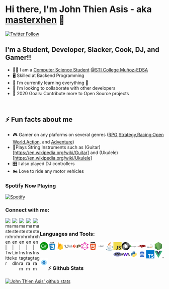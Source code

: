 # Hi there, I'm John Thien Asis - aka [masterxhen][github] 👋

[![Twitter Follow](https://img.shields.io/twitter/follow/masterxhen?color=purple&label=Follow%20Me%20on%20Twitter&logo=twitter&logoColor=purple&style=for-the-badge)](https://twitter.com/intent/follow?screen_name=masterxhen)
<br />


## I'm a Student, Developer, Slacker, Cook, DJ,  and Gamer!!
- 🧑‍🎓 I am a [Computer Science Student](https://en.wikipedia.org/wiki/Computer_science) [@STI College Muñoz-EDSA](https://www.facebook.com/munoz.sti.edu)
- 🖥️ Skilled at Backend Programming 
- 🌱 I’m currently learning everything 🤣
- 👯 I’m looking to collaborate with other developers
- 🥅 2020 Goals: Contribute more to Open Source projects
<br />

## ⚡ Fun facts about me
- 🎮 Gamer on any plaforms on several genres ([RPG][roleplay],[Strategy][strategy],[Racing][racing],[Open World][open-world],[Action][action], and [Adventure][adventure])
- 🎸Plays String Instruments such as (Guitar)[https://en.wikipedia.org/wiki/Guitar] and (Ukulele)[https://en.wikipedia.org/wiki/Ukulele]
- 🎛️ I also played DJ controllers
- 🏍️ Love to ride any motor vehicles
### Spotify Now Playing
[![Spotify](https://novatorem.masterxhen.vercel.app/api/spotify)](https://open.spotify.com/user/masterxhen)
<br />

### Connect with me:

[<img align="left" alt="masterxhen | Twitter" width="22px" src="https://cdn.jsdelivr.net/npm/simple-icons@v3/icons/twitter.svg" />][twitter]
[<img align="left" alt="masterxhen | LinkedIn" width="22px" src="https://cdn.jsdelivr.net/npm/simple-icons@v3/icons/linkedin.svg" />][linkedin]
[<img align="left" alt="masterxhen | Instagram" width="22px" src="https://cdn.jsdelivr.net/npm/simple-icons@v3/icons/instagram.svg" />][instagram]
[<img align="left" alt="masterxhen | Instagram" width="22px" src="https://cdn.jsdelivr.net/npm/simple-icons@v3/icons/whatsapp.svg" />][whatsapp]
[<img align="left" alt="masterxhen | Instagram" width="22px" src="https://cdn.jsdelivr.net/npm/simple-icons@v3/icons/telegram.svg" />][telegram]

<br />

### Languages and Tools:


[<img align="left" alt="C#" width="26px" src="https://raw.githubusercontent.com/github/explore/80688e429a7d4ef2fca1e82350fe8e3517d3494d/topics/csharp/csharp.png" />][csharp]
<img align="left" alt="CSS3" width="26px" src="https://raw.githubusercontent.com/github/explore/80688e429a7d4ef2fca1e82350fe8e3517d3494d/topics/css/css.png" />
<img align="left" alt="Firebase" width="26px" src="https://raw.githubusercontent.com/github/explore/80688e429a7d4ef2fca1e82350fe8e3517d3494d/topics/firebase/firebase.png" />
<img align="left" alt="Flask" width="26px" src="https://raw.githubusercontent.com/github/explore/80688e429a7d4ef2fca1e82350fe8e3517d3494d/topics/flask/flask.png" />
<img align="left" alt="Git" width="26px" src="https://raw.githubusercontent.com/github/explore/80688e429a7d4ef2fca1e82350fe8e3517d3494d/topics/git/git.png" />
<img align="left" alt="GraphQL" width="26px" src="https://raw.githubusercontent.com/github/explore/5c058a388828bb5fde0bcafd4bc867b5bb3f26f3/topics/graphql/graphql.png" />
[<img align="left" alt="HTML5" width="26px" src="https://raw.githubusercontent.com/github/explore/80688e429a7d4ef2fca1e82350fe8e3517d3494d/topics/html/html.png" />][html]
[<img align="left" alt="JQuery" width="26px" src="https://raw.githubusercontent.com/github/explore/80688e429a7d4ef2fca1e82350fe8e3517d3494d/topics/jquery/jquery.png" />][jquery]
[<img align="left" alt="Java" width="26px" src="https://raw.githubusercontent.com/github/explore/80688e429a7d4ef2fca1e82350fe8e3517d3494d/topics/java/java.png" />][java]
[<img align="left" alt="JavaScript" width="26px" src="https://raw.githubusercontent.com/github/explore/80688e429a7d4ef2fca1e82350fe8e3517d3494d/topics/javascript/javascript.png" />][js]
<img align="left" alt="JSON" width="26px" src="https://raw.githubusercontent.com/github/explore/80688e429a7d4ef2fca1e82350fe8e3517d3494d/topics/json/json.png" />
<img align="left" alt="MongoDB" width="26px" src="https://raw.githubusercontent.com/github/explore/80688e429a7d4ef2fca1e82350fe8e3517d3494d/topics/mongodb/mongodb.png" />
<img align="left" alt="Mongoose" width="26px" src="https://raw.githubusercontent.com/github/explore/80688e429a7d4ef2fca1e82350fe8e3517d3494d/topics/mongoose/mongoose.png" />
<img align="left" alt="MySQL" width="26px" src="https://raw.githubusercontent.com/github/explore/80688e429a7d4ef2fca1e82350fe8e3517d3494d/topics/mysql/mysql.png" />
<img align="left" alt="NodeJS" width="26px" src="https://raw.githubusercontent.com/github/explore/80688e429a7d4ef2fca1e82350fe8e3517d3494d/topics/nodejs/nodejs.png" />
[<img align="left" alt="PHP" width="26px" src="https://raw.githubusercontent.com/github/explore/ccc16358ac4530c6a69b1b80c7223cd2744dea83/topics/php/php.png" />][php]
<img align="left" alt="PWA" width="26px" src="https://raw.githubusercontent.com/github/explore/80688e429a7d4ef2fca1e82350fe8e3517d3494d/topics/pwa/pwa.png" />
<img align="left" alt="Python" width="26px" src="https://raw.githubusercontent.com/github/explore/80688e429a7d4ef2fca1e82350fe8e3517d3494d/topics/python/python.png" />
[<img align="left" alt="SQL" width="26px" src="https://raw.githubusercontent.com/github/explore/80688e429a7d4ef2fca1e82350fe8e3517d3494d/topics/sql/sql.png" />][sql]
<img align="left" alt="TypeScript" width="26px" src="https://raw.githubusercontent.com/github/explore/80688e429a7d4ef2fca1e82350fe8e3517d3494d/topics/typescript/typescript.png" />
<img align="left" alt="VueJS" width="26px" src="https://raw.githubusercontent.com/github/explore/80688e429a7d4ef2fca1e82350fe8e3517d3494d/topics/vue/vue.png" />
<img align="left" alt="Webpack" width="26px" src="https://raw.githubusercontent.com/github/explore/80688e429a7d4ef2fca1e82350fe8e3517d3494d/topics/webpack/webpack.png" />
<br />
<br />

---
### :zap: Github Stats
[![John Thien Asis' github stats](https://github-readme-stats.masterxhen.vercel.app/api?username=masterxhen)](https://github.com/anuraghazra/github-readme-stats)

<br />



<!-- Social Media Platforms-->
[github]: http://github.com/masterxhen
[twitter]: https://twitter.com/masterxhen
[instagram]: https://instagram.com/masterxhen
[linkedin]: https://linkedin.com/in/masterxhen
[telegram]: https://t.me/masterxhen
[whatsapp]: https://wa.me/639981817771

<!-- Current Skills with certificates -->
[js]: https://www.sololearn.com/Certificate/1024-1592303/jpg
[jquery]: https://www.sololearn.com/Certificate/1082-1592303/jpg
[php]: https://www.sololearn.com/Certificate/1059-1592303/jpg
[html]: https://www.sololearn.com/Certificate/1014-1592303/jpg
[sql]: https://www.sololearn.com/Certificate/1060-1592303/jpg
[csharp]: https://www.sololearn.com/Certificate/1080-1592303/jpg
[java]: https://www.sololearn.com/Certificate/1068-1592303/jpg

<!-- Current Skills without certificates -->

<!-- Game Genres -->
[roleplay]: https://en.wikipedia.org/wiki/List_of_video_game_genres#Role-playing
[strategy]: https://en.wikipedia.org/wiki/List_of_video_game_genres#Strategy
[racing]: https://en.wikipedia.org/wiki/List_of_video_game_genres#Racing
[open-world]: https://en.wikipedia.org/wiki/List_of_video_game_genres#Open_world
[action]: https://en.wikipedia.org/wiki/List_of_video_game_genres#Action
[adventure]: https://en.wikipedia.org/wiki/List_of_video_game_genres#Action-adventure
